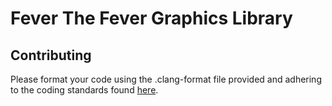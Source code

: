 # Fever The Fever Graphics Library

## Contributing

Please format your code using the .clang-format file provided and adhering to
the coding standards found [here](http://llvm.org/docs/CodingStandards.html).
